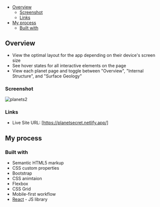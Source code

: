 - [Overview](#overview)
  - [Screenshot](#screenshot)
  - [Links](#links)
- [My process](#my-process)
  - [Built with](#built-with)



## Overview

- View the optimal layout for the app depending on their device's screen size
- See hover states for all interactive elements on the page
- View each planet page and toggle between "Overview", "Internal Structure", and "Surface Geology"

### Screenshot

![planets2](https://user-images.githubusercontent.com/45755270/153743270-72cd92ce-3e92-4a8c-9709-c710f7d9cddb.png)

### Links

- Live Site URL: [https://planetsecret.netlify.app/]

## My process

### Built with

- Semantic HTML5 markup
- CSS custom properties
- Bootstrap
- CSS animtaion
- Flexbox
- CSS Grid
- Mobile-first workflow
- [React](https://reactjs.org/) - JS library






